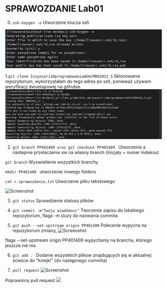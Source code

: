 # SPRAWOZDANIE Lab01

0. ```ssh-keygen -o```
Utworzenie klucza ssh

![Screenshot](https://github.com/InzynieriaOprogramowaniaAGH/MDO2022_S/blob/33a16f21c8f37e0e704c37d92ff623a8c6b43dde/ITE/GCL07/PP401409/Lab01/Screenshot00%20ssh%20keygen.png)

1.```git clone InzynieriaOprogramowaniaAGH/MDO2022_S```
Sklonowanie repozytorium, wykorzystałam do tego adres po ssh, ponieważ używam weryfikacji dwuetapowej na githubie.
![Screenshot](https://github.com/InzynieriaOprogramowaniaAGH/MDO2022_S/blob/33a16f21c8f37e0e704c37d92ff623a8c6b43dde/ITE/GCL07/PP401409/Lab01/Screenshot01%20Git%20clone%20.png)

2. ```git branch PP401409 oraz git checkout PP401409 ```
Utworzenie a nastepnie przelaczenie sie na wlasny branch (inicjaly + numer indeksu)

```git branch```
Wyswietlenie wszystkich branchy

```mkdir PP401409 ```
utworzenie nowego folderu

```cat > sprawozdanie.txt```
Utworzenie pliku tekstowego

![Screenshot](https://github.com/InzynieriaOprogramowaniaAGH/MDO2022_S/blob/33a16f21c8f37e0e704c37d92ff623a8c6b43dde/ITE/GCL07/PP401409/Lab01/Screenshot04%20Nowy%20branch%20i%20commit.png)

3. ```git status```
Sprawdzenie statusu plików

4. ```git commit -m"Twoja wiadomosc"```
Tworzenie zapisu do lokalnego repozytorium, flaga -m sluzy do nazwania commita

5. ```git push --set-upstream origin PP401409```
Polecenie wypycha na repozytorium zmiany,
![Screenshot](https://github.com/InzynieriaOprogramowaniaAGH/MDO2022_S/blob/33a16f21c8f37e0e704c37d92ff623a8c6b43dde/ITE/GCL07/PP401409/Lab01/Screenshot03%20Push.png)

flaga --set-upstream origin PP401409 
wypychamy na brancha, którego jeszcze nie ma

6. ```git add . ```
Dodanie wszystkich plikow znajdujących się w aktualnej ścieżce do "kolejki" (do następnego commita) 

7. ```pull request```
![Screenshot](https://github.com/InzynieriaOprogramowaniaAGH/MDO2022_S/blob/33a16f21c8f37e0e704c37d92ff623a8c6b43dde/ITE/GCL07/PP401409/Lab01/Screenshot05%20Pull%20request.png)

Poprawiony pull request
![](https://github.com/InzynieriaOprogramowaniaAGH/MDO2022_S/blob/33a16f21c8f37e0e704c37d92ff623a8c6b43dde/ITE/GCL07/PP401409/Lab01/Screenshot%20-%20pull%20request.png)
